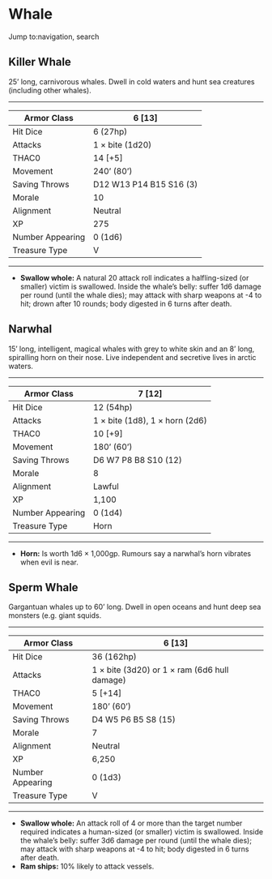 # Whale

Jump to:navigation, search

## Killer Whale

25’ long, carnivorous whales. Dwell in cold waters and hunt sea creatures (including other whales).

------

| Armor Class     | 6 [13]                  |
| ---------------- | ----------------------- |
| Hit Dice         | 6 (27hp)                |
| Attacks          | 1 × bite (1d20)         |
| THAC0            | 14 [+5]                 |
| Movement         | 240’ (80’)              |
| Saving Throws    | D12 W13 P14 B15 S16 (3) |
| Morale           | 10                      |
| Alignment        | Neutral                 |
| XP               | 275                     |
| Number Appearing | 0 (1d6)                 |
| Treasure Type    | V                       |

------

- **Swallow whole:** A natural 20 attack roll indicates a halfling-sized (or smaller) victim is swallowed. Inside the whale’s belly: suffer 1d6 damage per round (until the whale dies); may attack with sharp weapons at -4 to hit; drown after 10 rounds; body digested in 6 turns after death.

## Narwhal

15’ long, intelligent, magical whales with grey to white skin and an 8’ long, spiralling horn on their nose. Live independent and secretive lives in arctic waters.

------

| Armor Class     | 7 [12]                         |
| ---------------- | ------------------------------ |
| Hit Dice         | 12 (54hp)                      |
| Attacks          | 1 × bite (1d8), 1 × horn (2d6) |
| THAC0            | 10 [+9]                        |
| Movement         | 180’ (60’)                     |
| Saving Throws    | D6 W7 P8 B8 S10 (12)           |
| Morale           | 8                              |
| Alignment        | Lawful                         |
| XP               | 1,100                          |
| Number Appearing | 0 (1d4)                        |
| Treasure Type    | Horn                           |

------

- **Horn:** Is worth 1d6 × 1,000gp. Rumours say a narwhal’s horn vibrates when evil is near.

## Sperm Whale

Gargantuan whales up to 60’ long. Dwell in open oceans and hunt deep sea monsters (e.g. giant squids.

------

| Armor Class     | 6 [13]                                       |
| ---------------- | -------------------------------------------- |
| Hit Dice         | 36 (162hp)                                   |
| Attacks          | 1 × bite (3d20) or 1 × ram (6d6 hull damage) |
| THAC0            | 5 [+14]                                      |
| Movement         | 180’ (60’)                                   |
| Saving Throws    | D4 W5 P6 B5 S8 (15)                          |
| Morale           | 7                                            |
| Alignment        | Neutral                                      |
| XP               | 6,250                                        |
| Number Appearing | 0 (1d3)                                      |
| Treasure Type    | V                                            |

------

- **Swallow whole:** An attack roll of 4 or more than the target number required indicates a human-sized (or smaller) victim is swallowed. Inside the whale’s belly: suffer 3d6 damage per round (until the whale dies); may attack with sharp weapons at -4 to hit; body digested in 6 turns after death.
- **Ram ships:** 10% likely to attack vessels.